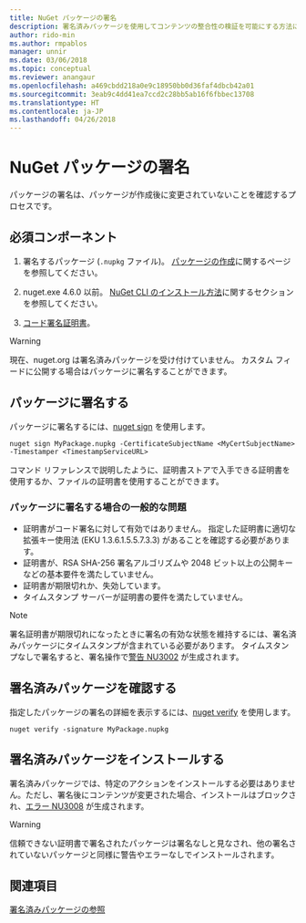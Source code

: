 ```yaml
---
title: NuGet パッケージの署名
description: 署名済みパッケージを使用してコンテンツの整合性の検証を可能にする方法について説明します。
author: rido-min
ms.author: rmpablos
manager: unnir
ms.date: 03/06/2018
ms.topic: conceptual
ms.reviewer: anangaur
ms.openlocfilehash: a469cbdd218a0e9c18950bb0d36faf4dbcb42a01
ms.sourcegitcommit: 3eab9c4dd41ea7ccd2c28bb5ab16f6fbbec13708
ms.translationtype: HT
ms.contentlocale: ja-JP
ms.lasthandoff: 04/26/2018
---
```

# <a name="signing-nuget-packages"></a>NuGet パッケージの署名

パッケージの署名は、パッケージが作成後に変更されていないことを確認するプロセスです。

## <a name="prerequisites"></a>必須コンポーネント

1. 署名するパッケージ (`.nupkg` ファイル)。 [パッケージの作成](creating-a-package.md)に関するページを参照してください。

1. nuget.exe 4.6.0 以前。 [NuGet CLI のインストール方法](../install-nuget-client-tools.md#nugetexe-cli)に関するセクションを参照してください。

1. [コード署名証明書](../reference/signed-packages-reference.md#get-a-code-signing-certificate)。

> [!Warning]
> 現在、nuget.org は署名済みパッケージを受け付けていません。 カスタム フィードに公開する場合はパッケージに署名することができます。

## <a name="sign-a-package"></a>パッケージに署名する

パッケージに署名するには、[nuget sign](../tools/cli-ref-sign.md) を使用します。

```cli
nuget sign MyPackage.nupkg -CertificateSubjectName <MyCertSubjectName> -Timestamper <TimestampServiceURL>
```

コマンド リファレンスで説明したように、証明書ストアで入手できる証明書を使用するか、ファイルの証明書を使用することができます。

### <a name="common-problems-when-signing-a-package"></a>パッケージに署名する場合の一般的な問題

- 証明書がコード署名に対して有効ではありません。 指定した証明書に適切な拡張キー使用法 (EKU 1.3.6.1.5.5.7.3.3) があることを確認する必要があります。
- 証明書が、RSA SHA-256 署名アルゴリズムや 2048 ビット以上の公開キーなどの基本要件を満たしていません。
- 証明書が期限切れか、失効しています。
- タイムスタンプ サーバーが証明書の要件を満たしていません。

> [!Note]
> 署名証明書が期限切れになったときに署名の有効な状態を維持するには、署名済みパッケージにタイムスタンプが含まれている必要があります。 タイムスタンプなしで署名すると、署名操作で[警告 NU3002](../reference/Errors-and-Warnings.md#nu3002) が生成されます。

## <a name="verify-a-signed-package"></a>署名済みパッケージを確認する

指定したパッケージの署名の詳細を表示するには、[nuget verify](../tools/cli-ref-verify.md) を使用します。

```cli
nuget verify -signature MyPackage.nupkg
```

## <a name="install-a-signed-package"></a>署名済みパッケージをインストールする

署名済みパッケージでは、特定のアクションをインストールする必要はありません。ただし、署名後にコンテンツが変更された場合、インストールはブロックされ、[エラー NU3008](../reference/Errors-and-Warnings.md#nu3008) が生成されます。

> [!Warning]
> 信頼できない証明書で署名されたパッケージは署名なしと見なされ、他の署名されていないパッケージと同様に警告やエラーなしでインストールされます。

## <a name="see-also"></a>関連項目

[署名済みパッケージの参照](../reference/Signed-Packages-Reference.md)
